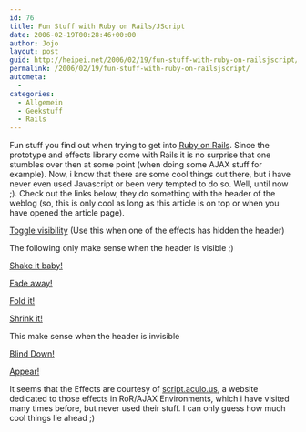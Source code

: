 ```yaml
---
id: 76
title: Fun Stuff with Ruby on Rails/JScript
date: 2006-02-19T00:28:46+00:00
author: Jojo
layout: post
guid: http://heipei.net/2006/02/19/fun-stuff-with-ruby-on-railsjscript/
permalink: /2006/02/19/fun-stuff-with-ruby-on-railsjscript/
autometa:
  - 
categories:
  - Allgemein
  - Geekstuff
  - Rails
---
```

Fun stuff you find out when trying to get into [Ruby on Rails](http://www.rubyonrails.org). Since the prototype and effects library come with Rails it is no surprise that one stumbles over then at some point (when doing some AJAX stuff for example). Now, i know that there are some cool things out there, but i have never even used Javascript or been very tempted to do so. Well, until now ;). Check out the links below, they do something with the header of the weblog (so, this is only cool as long as this article is on top or when you have opened the article page).

<a href="#" onclick="Element.toggle('header');">Toggle visibility</a> (Use this when one of the effects has hidden the header)
  
The following only make sense when the header is visible ;)
  
<a href="#" onclick="Effect.Shake('header');">Shake it baby!</a>
  
<a href="#" onclick="Effect.Fade('header');">Fade away!</a>
  
<a href="#" onclick="Effect.Fold('header');">Fold it!</a>
  
<a href="#" onclick="Effect.Shrink('header');">Shrink it!</a>
  
This make sense when the header is invisible
  
<a href="#" onclick="Effect.BlindDown('header');">Blind Down!</a>
  
<a href="#" onclick="Effect.Appear('header');">Appear!</a>

It seems that the Effects are courtesy of [script.aculo.us](http://script.aculo.us), a website dedicated to those effects in RoR/AJAX Environments, which i have visited many times before, but never used their stuff. I can only guess how much cool things lie ahead ;)